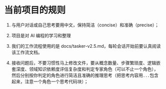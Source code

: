 # 当前项目的规则

1. 与用户对话或自己思考要用中文，保持简洁（concise）和准确（precise）；

2. 项目是对 AI 编程的学习和整理

3. 我们的工作流程使用的是 docs/tasker-v2.5.md，每轮会话开始前要认真阅读该工作流文档。

4. 接收问题后，不要习惯性马上修改文件，要从概念数量、步骤繁琐度、逻辑嵌套深度、领域知识依赖度评估复杂度和判定专家角色（可以不止一个角色），然后分别按你判定的角色进行简洁且准确的推理思考（把思考内容用```...```包含起来，注意一个角色一个思考代码块）；



    
